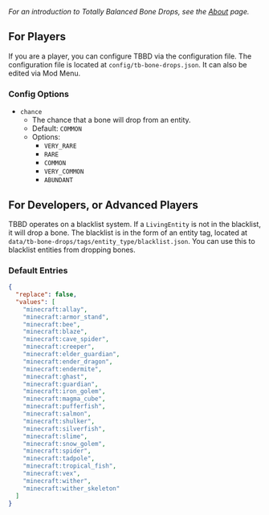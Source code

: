 _For an introduction to Totally Balanced Bone Drops, see the [About](about.md) page._

## For Players

If you are a player, you can configure TBBD via the configuration file. The configuration file is located at `config/tb-bone-drops.json`. It can also be edited via Mod Menu.

### Config Options

- `chance`
  - The chance that a bone will drop from an entity.
  - Default: `COMMON`
  - Options:
    - `VERY_RARE`
    - `RARE`
    - `COMMON`
    - `VERY_COMMON`
    - `ABUNDANT`

## For Developers, or Advanced Players

TBBD operates on a blacklist system. If a `LivingEntity` is not in the blacklist, it will drop a bone. The blacklist is in the form of an entity tag, located at `data/tb-bone-drops/tags/entity_type/blacklist.json`. You can use this to blacklist entities from dropping bones. 

### Default Entries

```json
{
  "replace": false,
  "values": [
    "minecraft:allay",
    "minecraft:armor_stand",
    "minecraft:bee",
    "minecraft:blaze",
    "minecraft:cave_spider",
    "minecraft:creeper",
    "minecraft:elder_guardian",
    "minecraft:ender_dragon",
    "minecraft:endermite",
    "minecraft:ghast",
    "minecraft:guardian",
    "minecraft:iron_golem",
    "minecraft:magma_cube",
    "minecraft:pufferfish",
    "minecraft:salmon",
    "minecraft:shulker",
    "minecraft:silverfish",
    "minecraft:slime",
    "minecraft:snow_golem",
    "minecraft:spider",
    "minecraft:tadpole",
    "minecraft:tropical_fish",
    "minecraft:vex",
    "minecraft:wither",
    "minecraft:wither_skeleton"
  ]
}
```
